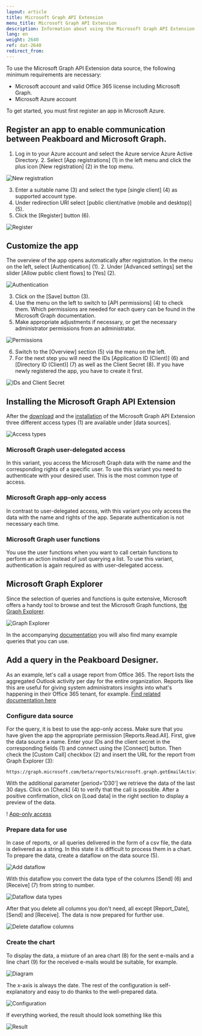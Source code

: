 ```yaml
---
layout: article
title: Microsoft Graph API Extension
menu_title: Microsoft Graph API Extension
description: Information about using the Microsoft Graph API Extension
lang: en
weight: 2640
ref: dat-2640
redirect_from:
---
```


To use the Microsoft Graph API Extension data source, the following minimum requirements are necessary:

* Microsoft account and valid Office 365 license including Microsoft Graph.
* Microsoft Azure account

To get started, you must first register an app in Microsoft Azure.

## Register an app to enable communication between Peakboard and Microsoft Graph.

1. Log in to your Azure account and select the Azure service Azure Active Directory. 2. Select [App registrations] (1) in the left menu and click the plus icon [New registration] (2) in the top menu.

![New registration](/assets/images/data-sources/extension/msgraph/en_app-01.png)

3. Enter a suitable name (3) and select the type [single client] (4) as supported account type.
4. Under redirection URI select [public client/native (mobile and desktop)] (5).
5. Click the [Register] button (6).

![Register](/assets/images/data-sources/extension/msgraph/en_app-02.png)

## Customize the app

The overview of the app opens automatically after registration. In the menu on the left, select [Authentication] (1). 
2. Under [Advanced settings] set the slider [Allow public client flows] to [Yes] (2).

![Authentication](/assets/images/data-sources/extension/msgraph/en_app-03.png)

3. Click on the [Save] button (3).
4. Use the menu on the left to switch to [API permissions] (4) to check them. Which permissions are needed for each query can be found in the Microsoft Graph documentation.
5. Make appropriate adjustments if necessary, or get the necessary administrator permissions from an administrator.

![Permissions](/assets/images/data-sources/extension/msgraph/en_app-04.png)

6. Switch to the [Overview] section (5) via the menu on the left.
7. For the next step you will need the IDs [Application ID (Client)] (6) and [Directory ID (Client)] (7) as well as the Client Secret (8). If you have newly registered the app, you have to create it first.

![IDs and Client Secret](/assets/images/data-sources/extension/msgraph/en_app-05.png)

## Installing the Microsoft Graph API Extension

After the [download]( https://templates.peakboard.com/extensions/Microsoft-Graph) and the [installation]( /data_sources/Extension/de-ManageExtension.html) of the Microsoft Graph API Extension three different access types (1) are available under [data sources].

![Access types](/assets/images/data-sources/extension/msgraph/en_access-types.png)

### Microsoft Graph user-delegated access

In this variant, you access the Microsoft Graph data with the name and the corresponding rights of a specific user. To use this variant you need to authenticate with your desired user. This is the most common type of access.

### Microsoft Graph app-only access

In contrast to user-delegated access, with this variant you only access the data with the name and rights of the app. Separate authentication is not necessary each time.

### Microsoft Graph user functions

You use the user functions when you want to call certain functions to perform an action instead of just querying a list. To use this variant, authentication is again required as with user-delegated access.

## Microsoft Graph Explorer

Since the selection of queries and functions is quite extensive, Microsoft offers a handy tool to browse and test the Microsoft Graph functions, [the Graph Explorer]( https://developer.microsoft.com/en-us/graph/graph-explorer).

![Graph Explorer](/assets/images/data-sources/extension/msgraph/graph-explorer.png)

In the accompanying [documentation]( https://learn.microsoft.com/en-us/graph/api/overview?view=graph-rest-1.0) you will also find many example queries that you can use.

## Add a query in the Peakboard Designer.

As an example, let's call a usage report from Office 365. The report lists the aggregated Outlook activity per day for the entire organization. Reports like this are useful for giving system administrators insights into what's happening in their Office 365 tenant, for example. [Find related documentation here]( https://learn.microsoft.com/en-us/graph/api/reportroot-getemailactivityusercounts?view=graph-rest-1.0&tabs=http)

### Configure data source

For the query, it is best to use the app-only access. Make sure that you have given the app the appropriate permission [Reports.Read.All].
First, give the data source a name. Enter your IDs and the client secret in the corresponding fields (1) and connect using the [Connect] button. Then check the [Custom Call] checkbox (2) and insert the URL for the report from Graph Explorer (3):

```
https://graph.microsoft.com/beta/reports/microsoft.graph.getEmailActivityCounts(period='D30')
```

With the additional parameter [period='D30'] we retrieve the data of the last 30 days. Click on [Check] (4) to verify that the call is possible. After a positive confirmation, click on [Load data] in the right section to display a preview of the data.

! [App-only access](/assets/images/data-sources/extension/msgraph/en_access-dialog.png)

### Prepare data for use

In case of reports, or all queries delivered in the form of a csv file, the data is delivered as a string. In this state it is difficult to process them in a chart. To prepare the data, create a dataflow on the data source (5).

![Add dataflow](/assets/images/data-sources/extension/msgraph/en_dataflow-01.png)

With this dataflow you convert the data type of the columns [Send] (6) and [Receive] (7) from string to number.

![Dataflow data types](/assets/images/data-sources/extension/msgraph/en_dataflow-02.png)

After that you delete all columns you don't need, all except [Report_Date], [Send] and [Receive]. The data is now prepared for further use.

![Delete dataflow columns](/assets/images/data-sources/extension/msgraph/en_dataflow-03.png)

### Create the chart

To display the data, a mixture of an area chart (8) for the sent e-mails and a line chart (9) for the received e-mails would be suitable, for example.

![Diagram](/assets/images/data-sources/extension/msgraph/en_chart-01.png)

The x-axis is always the date. The rest of the configuration is self-explanatory and easy to do thanks to the well-prepared data.

![Configuration](/assets/images/data-sources/extension/msgraph/en_chart-02.png)

If everything worked, the result should look something like this

![Result](/assets/images/data-sources/extension/msgraph/en_chart-03.png)
